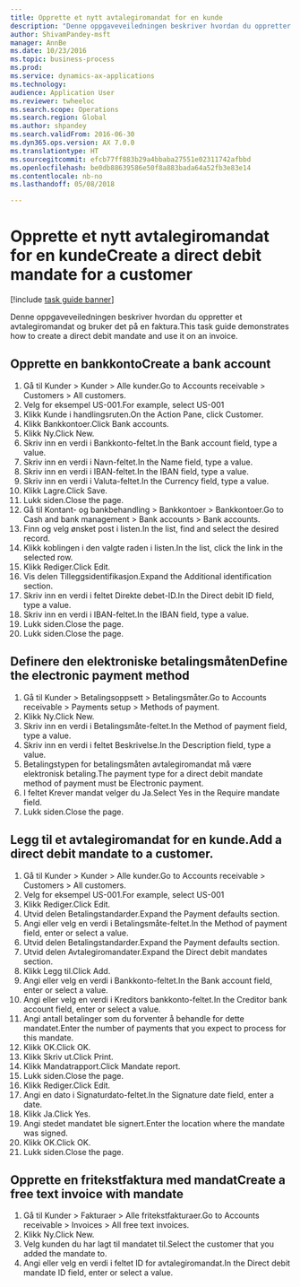 ```yaml
--- 
title: Opprette et nytt avtalegiromandat for en kunde
description: "Denne oppgaveveiledningen beskriver hvordan du oppretter et avtalegiromandat og bruker det på en faktura."
author: ShivamPandey-msft
manager: AnnBe
ms.date: 10/23/2016
ms.topic: business-process
ms.prod: 
ms.service: dynamics-ax-applications
ms.technology: 
audience: Application User
ms.reviewer: twheeloc
ms.search.scope: Operations
ms.search.region: Global
ms.author: shpandey
ms.search.validFrom: 2016-06-30
ms.dyn365.ops.version: AX 7.0.0
ms.translationtype: HT
ms.sourcegitcommit: efcb77ff883b29a4bbaba27551e02311742afbbd
ms.openlocfilehash: be0db88639586e50f8a883bada64a52fb3e83e14
ms.contentlocale: nb-no
ms.lasthandoff: 05/08/2018

---
```

# <a name="create-a-direct-debit-mandate-for-a-customer"></a><span data-ttu-id="c0922-103">Opprette et nytt avtalegiromandat for en kunde</span><span class="sxs-lookup"><span data-stu-id="c0922-103">Create a direct debit mandate for a customer</span></span>

[!include [task guide banner](../../includes/task-guide-banner.md)]

<span data-ttu-id="c0922-104">Denne oppgaveveiledningen beskriver hvordan du oppretter et avtalegiromandat og bruker det på en faktura.</span><span class="sxs-lookup"><span data-stu-id="c0922-104">This task guide demonstrates how to create a direct debit mandate and use it on an invoice.</span></span>


## <a name="create-a-bank-account"></a><span data-ttu-id="c0922-105">Opprette en bankkonto</span><span class="sxs-lookup"><span data-stu-id="c0922-105">Create a bank account</span></span>
1. <span data-ttu-id="c0922-106">Gå til Kunder > Kunder > Alle kunder.</span><span class="sxs-lookup"><span data-stu-id="c0922-106">Go to Accounts receivable > Customers > All customers.</span></span>
2. <span data-ttu-id="c0922-107">Velg for eksempel US-001.</span><span class="sxs-lookup"><span data-stu-id="c0922-107">For example, select US-001</span></span>
3. <span data-ttu-id="c0922-108">Klikk Kunde i handlingsruten.</span><span class="sxs-lookup"><span data-stu-id="c0922-108">On the Action Pane, click Customer.</span></span>
4. <span data-ttu-id="c0922-109">Klikk Bankkontoer.</span><span class="sxs-lookup"><span data-stu-id="c0922-109">Click Bank accounts.</span></span>
5. <span data-ttu-id="c0922-110">Klikk Ny.</span><span class="sxs-lookup"><span data-stu-id="c0922-110">Click New.</span></span>
6. <span data-ttu-id="c0922-111">Skriv inn en verdi i Bankkonto-feltet.</span><span class="sxs-lookup"><span data-stu-id="c0922-111">In the Bank account field, type a value.</span></span>
7. <span data-ttu-id="c0922-112">Skriv inn en verdi i Navn-feltet.</span><span class="sxs-lookup"><span data-stu-id="c0922-112">In the Name field, type a value.</span></span>
8. <span data-ttu-id="c0922-113">Skriv inn en verdi i IBAN-feltet.</span><span class="sxs-lookup"><span data-stu-id="c0922-113">In the IBAN field, type a value.</span></span>
9. <span data-ttu-id="c0922-114">Skriv inn en verdi i Valuta-feltet.</span><span class="sxs-lookup"><span data-stu-id="c0922-114">In the Currency field, type a value.</span></span>
10. <span data-ttu-id="c0922-115">Klikk Lagre.</span><span class="sxs-lookup"><span data-stu-id="c0922-115">Click Save.</span></span>
11. <span data-ttu-id="c0922-116">Lukk siden.</span><span class="sxs-lookup"><span data-stu-id="c0922-116">Close the page.</span></span>
12. <span data-ttu-id="c0922-117">Gå til Kontant- og bankbehandling > Bankkontoer > Bankkontoer.</span><span class="sxs-lookup"><span data-stu-id="c0922-117">Go to Cash and bank management > Bank accounts > Bank accounts.</span></span>
13. <span data-ttu-id="c0922-118">Finn og velg ønsket post i listen.</span><span class="sxs-lookup"><span data-stu-id="c0922-118">In the list, find and select the desired record.</span></span>
14. <span data-ttu-id="c0922-119">Klikk koblingen i den valgte raden i listen.</span><span class="sxs-lookup"><span data-stu-id="c0922-119">In the list, click the link in the selected row.</span></span>
15. <span data-ttu-id="c0922-120">Klikk Rediger.</span><span class="sxs-lookup"><span data-stu-id="c0922-120">Click Edit.</span></span>
16. <span data-ttu-id="c0922-121">Vis delen Tilleggsidentifikasjon.</span><span class="sxs-lookup"><span data-stu-id="c0922-121">Expand the Additional identification section.</span></span>
17. <span data-ttu-id="c0922-122">Skriv inn en verdi i feltet Direkte debet-ID.</span><span class="sxs-lookup"><span data-stu-id="c0922-122">In the Direct debit ID field, type a value.</span></span>
18. <span data-ttu-id="c0922-123">Skriv inn en verdi i IBAN-feltet.</span><span class="sxs-lookup"><span data-stu-id="c0922-123">In the IBAN field, type a value.</span></span>
19. <span data-ttu-id="c0922-124">Lukk siden.</span><span class="sxs-lookup"><span data-stu-id="c0922-124">Close the page.</span></span>
20. <span data-ttu-id="c0922-125">Lukk siden.</span><span class="sxs-lookup"><span data-stu-id="c0922-125">Close the page.</span></span>

## <a name="define-the-electronic-payment-method"></a><span data-ttu-id="c0922-126">Definere den elektroniske betalingsmåten</span><span class="sxs-lookup"><span data-stu-id="c0922-126">Define the electronic payment method</span></span>
1. <span data-ttu-id="c0922-127">Gå til Kunder > Betalingsoppsett > Betalingsmåter.</span><span class="sxs-lookup"><span data-stu-id="c0922-127">Go to Accounts receivable > Payments setup > Methods of payment.</span></span>
2. <span data-ttu-id="c0922-128">Klikk Ny.</span><span class="sxs-lookup"><span data-stu-id="c0922-128">Click New.</span></span>
3. <span data-ttu-id="c0922-129">Skriv inn en verdi i Betalingsmåte-feltet.</span><span class="sxs-lookup"><span data-stu-id="c0922-129">In the Method of payment field, type a value.</span></span>
4. <span data-ttu-id="c0922-130">Skriv inn en verdi i feltet Beskrivelse.</span><span class="sxs-lookup"><span data-stu-id="c0922-130">In the Description field, type a value.</span></span>
5. <span data-ttu-id="c0922-131">Betalingstypen for betalingsmåten avtalegiromandat må være elektronisk betaling.</span><span class="sxs-lookup"><span data-stu-id="c0922-131">The payment type for a direct debit mandate method of payment must be Electronic payment.</span></span>
6. <span data-ttu-id="c0922-132">I feltet Krever mandat velger du Ja.</span><span class="sxs-lookup"><span data-stu-id="c0922-132">Select Yes in the Require mandate field.</span></span>
7. <span data-ttu-id="c0922-133">Lukk siden.</span><span class="sxs-lookup"><span data-stu-id="c0922-133">Close the page.</span></span>

## <a name="add-a-direct-debit-mandate-to-a-customer"></a><span data-ttu-id="c0922-134">Legg til et avtalegiromandat for en kunde.</span><span class="sxs-lookup"><span data-stu-id="c0922-134">Add a direct debit mandate to a customer.</span></span>
1. <span data-ttu-id="c0922-135">Gå til Kunder > Kunder > Alle kunder.</span><span class="sxs-lookup"><span data-stu-id="c0922-135">Go to Accounts receivable > Customers > All customers.</span></span>
2. <span data-ttu-id="c0922-136">Velg for eksempel US-001.</span><span class="sxs-lookup"><span data-stu-id="c0922-136">For example, select US-001</span></span>
3. <span data-ttu-id="c0922-137">Klikk Rediger.</span><span class="sxs-lookup"><span data-stu-id="c0922-137">Click Edit.</span></span>
4. <span data-ttu-id="c0922-138">Utvid delen Betalingstandarder.</span><span class="sxs-lookup"><span data-stu-id="c0922-138">Expand the Payment defaults section.</span></span>
5. <span data-ttu-id="c0922-139">Angi eller velg en verdi i Betalingsmåte-feltet.</span><span class="sxs-lookup"><span data-stu-id="c0922-139">In the Method of payment field, enter or select a value.</span></span>
6. <span data-ttu-id="c0922-140">Utvid delen Betalingstandarder.</span><span class="sxs-lookup"><span data-stu-id="c0922-140">Expand the Payment defaults section.</span></span>
7. <span data-ttu-id="c0922-141">Utvid delen Avtalegiromandater.</span><span class="sxs-lookup"><span data-stu-id="c0922-141">Expand the Direct debit mandates section.</span></span>
8. <span data-ttu-id="c0922-142">Klikk Legg til.</span><span class="sxs-lookup"><span data-stu-id="c0922-142">Click Add.</span></span>
9. <span data-ttu-id="c0922-143">Angi eller velg en verdi i Bankkonto-feltet.</span><span class="sxs-lookup"><span data-stu-id="c0922-143">In the Bank account field, enter or select a value.</span></span>
10. <span data-ttu-id="c0922-144">Angi eller velg en verdi i Kreditors bankkonto-feltet.</span><span class="sxs-lookup"><span data-stu-id="c0922-144">In the Creditor bank account field, enter or select a value.</span></span>
11. <span data-ttu-id="c0922-145">Angi antall betalinger som du forventer å behandle for dette mandatet.</span><span class="sxs-lookup"><span data-stu-id="c0922-145">Enter the number of payments that you expect to process for this mandate.</span></span>
12. <span data-ttu-id="c0922-146">Klikk OK.</span><span class="sxs-lookup"><span data-stu-id="c0922-146">Click OK.</span></span>
13. <span data-ttu-id="c0922-147">Klikk Skriv ut.</span><span class="sxs-lookup"><span data-stu-id="c0922-147">Click Print.</span></span>
14. <span data-ttu-id="c0922-148">Klikk Mandatrapport.</span><span class="sxs-lookup"><span data-stu-id="c0922-148">Click Mandate report.</span></span>
15. <span data-ttu-id="c0922-149">Lukk siden.</span><span class="sxs-lookup"><span data-stu-id="c0922-149">Close the page.</span></span>
16. <span data-ttu-id="c0922-150">Klikk Rediger.</span><span class="sxs-lookup"><span data-stu-id="c0922-150">Click Edit.</span></span>
17. <span data-ttu-id="c0922-151">Angi en dato i Signaturdato-feltet.</span><span class="sxs-lookup"><span data-stu-id="c0922-151">In the Signature date field, enter a date.</span></span>
18. <span data-ttu-id="c0922-152">Klikk Ja.</span><span class="sxs-lookup"><span data-stu-id="c0922-152">Click Yes.</span></span>
19. <span data-ttu-id="c0922-153">Angi stedet mandatet ble signert.</span><span class="sxs-lookup"><span data-stu-id="c0922-153">Enter the location where the mandate was signed.</span></span>
20. <span data-ttu-id="c0922-154">Klikk OK.</span><span class="sxs-lookup"><span data-stu-id="c0922-154">Click OK.</span></span>
21. <span data-ttu-id="c0922-155">Lukk siden.</span><span class="sxs-lookup"><span data-stu-id="c0922-155">Close the page.</span></span>

## <a name="create-a-free-text-invoice-with-mandate"></a><span data-ttu-id="c0922-156">Opprette en fritekstfaktura med mandat</span><span class="sxs-lookup"><span data-stu-id="c0922-156">Create a free text invoice with mandate</span></span>
1. <span data-ttu-id="c0922-157">Gå til Kunder > Fakturaer > Alle fritekstfakturaer.</span><span class="sxs-lookup"><span data-stu-id="c0922-157">Go to Accounts receivable > Invoices > All free text invoices.</span></span>
2. <span data-ttu-id="c0922-158">Klikk Ny.</span><span class="sxs-lookup"><span data-stu-id="c0922-158">Click New.</span></span>
3. <span data-ttu-id="c0922-159">Velg kunden du har lagt til mandatet til.</span><span class="sxs-lookup"><span data-stu-id="c0922-159">Select the customer that you added the mandate to.</span></span>
4. <span data-ttu-id="c0922-160">Angi eller velg en verdi i feltet ID for avtalegiromandat.</span><span class="sxs-lookup"><span data-stu-id="c0922-160">In the Direct debit mandate ID field, enter or select a value.</span></span>


